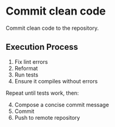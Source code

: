 # Commit clean code

Commit clean code to the repository.

## Execution Process

1. Fix lint errors
2. Reformat
3. Run tests
4. Ensure it compiles without errors

Repeat until tests work, then:

4. Compose a concise commit message
5. Commit
6. Push to remote repository
